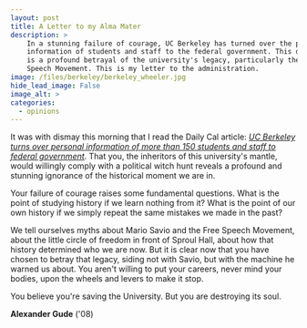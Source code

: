 ```yaml
---
layout: post
title: A Letter to my Alma Mater
description: >
    In a stunning failure of courage, UC Berkeley has turned over the personal
    information of students and staff to the federal government. This decision
    is a profound betrayal of the university's legacy, particularly the Free
    Speech Movement. This is my letter to the administration.
image: /files/berkeley/berkeley_wheeler.jpg
hide_lead_image: False
image_alt: >
categories:
  - opinions
---
```


It was with dismay this morning that I read the Daily Cal article: [<cite
class="newspaper">UC Berkeley turns over personal information of more than 150
students and staff to federal government</cite>][cal]. That you, the
inheritors of this university's mantle, would willingly comply with a
political witch hunt reveals a profound and stunning ignorance of the
historical moment we are in.

[cal]: https://www.dailycal.org/news/campus/uc-berkeley-turns-over-personal-information-of-more-than-150-students-and-staff-to-federal/article_a4aad3e1-bbba-42cc-92d7-a7964d9641c5.html

Your failure of courage raises some fundamental questions. What is the point
of studying history if we learn nothing from it? What is the point of our own
history if we simply repeat the same mistakes we made in the past?

We tell ourselves myths about Mario Savio and the Free Speech Movement, about
the little circle of freedom in front of Sproul Hall, about how that history
determined who we are now. But it is clear now that you have chosen to betray
that legacy, siding not with Savio, but with the machine he warned us about.
You aren't willing to put your careers, never mind your bodies, upon the
wheels and levers to make it stop.

You believe you're saving the University. But you are destroying its soul.


**Alexander Gude** ('08)
